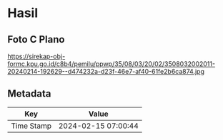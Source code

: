 # Hasil

## Foto C Plano

https://sirekap-obj-formc.kpu.go.id/c8b4/pemilu/ppwp/35/08/03/20/02/3508032002011-20240214-192629--d474232a-d23f-46e7-af40-61fe2b6ca874.jpg


## Metadata

| Key        | Value               |
| ---------- | ------------------- |
| Time Stamp | 2024-02-15 07:00:44 |



